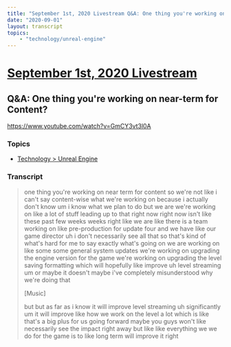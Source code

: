 ```yaml
---
title: "September 1st, 2020 Livestream Q&A: One thing you're working on near-term for Content?"
date: "2020-09-01"
layout: transcript
topics:
    - "technology/unreal-engine"
---
```

# [September 1st, 2020 Livestream](../2020-09-01.md)
## Q&A: One thing you're working on near-term for Content?
https://www.youtube.com/watch?v=GmCY3vt3l0A

### Topics
* [Technology > Unreal Engine](../topics/technology/unreal-engine.md)

### Transcript

> one thing you're working on near term for content so we're not like i can't say content-wise what we're working on because i actually don't know um i know what we plan to do but we are we're working on like a lot of stuff leading up to that right now right now isn't like these past few weeks weeks right like we are like there is a team working on like pre-production for update four and we have like our game director uh i don't necessarily see all that so that's kind of what's hard for me to say exactly what's going on we are working on like some some general system updates we're working on upgrading the engine version for the game we're working on upgrading the level saving formatting which will hopefully like improve uh level streaming um or maybe it doesn't maybe i've completely misunderstood why we're doing that
>
> [Music]
>
> but but as far as i know it will improve level streaming uh significantly um it will improve like how we work on the level a lot which is like that's a big plus for us going forward maybe you guys won't like necessarily see the impact right away but like like everything we we do for the game is to like long term will improve it right
